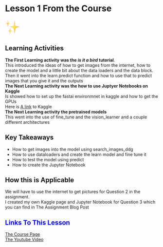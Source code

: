 
# Lesson 1 From the Course
![Sparkles](/images/sparkles.png)<br />
## Learning Activities
**The First Learning activity was the *is it a bird* tutorial**. <br />
This introduced the ideas of how to get images from the internet, how to create the model and a little bit about the data loaders and the data block. <br />
Then it went into the learn.predict function and how to use that to predict images that you give it and the outputs <br />
**The Next Learning activity was the how to use Juptyer Notebooks on Kaggle** <br />
Is showed how to set up the fastai environmnet in kaggle and how to get the GPUs <br />
Here is [A link](https://www.kaggle.com) to Kaggle <br />
**The Next Learning activity the pretrained models** <br />
This went into the use of fine_tune and the vision_learner and a couple different architectures <br />
## Key Takeaways 
- How to get images into the model using search_images_ddg <br />
- How to use dataloaders and create the learn model and fine tune it <br />
- How to test the model using predict <br />
- How to create the Jupyter Notebook <br />

## How this is Applicable 
We will have to use the internet to get pictures for Question 2 in the assignment. <br />
I created my own Kaggle page and Jupyter Notebook for Question 3 which you can find in The Assignment Blog Post<br />
## <span style="color:blue">Links To This Lesson</span>
[The Course Page](https://course.fast.ai/Lessons/lesson1.html)<br />
[The Youtube Video](https://www.youtube.com/watch?v=8SF_h3xF3cE)

